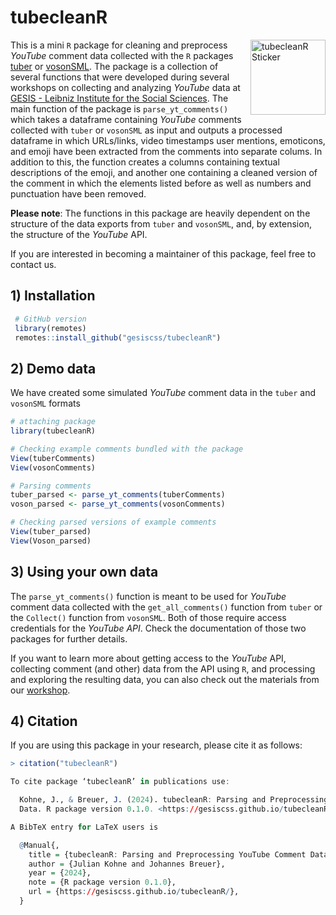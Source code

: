 # tubecleanR
<img src="man/figures/tubecleanR_stickr.png" align="right" alt="tubecleanR Sticker" width="120">

This is a mini `R` package for cleaning and preprocess *YouTube* comment data collected with the `R` packages [tuber](https://github.com/gojiplus/tuber) or [vosonSML](https://github.com/vosonlab/vosonSML).
The package is a collection of several functions that were developed during several workshops on collecting and analyzing *YouTube* data at [GESIS - Leibniz Institute for the Social Sciences](https://www.gesis.org/home). The main function of the package is `parse_yt_comments()` which takes a dataframe containing *YouTube* comments collected with `tuber` or `vosonSML` as input and outputs a processed dataframe in which URLs/links, video timestamps user mentions, emoticons, and emoji have been extracted from the comments into separate colums. In addition to this, the function creates a columns containing textual descriptions of the emoji, and another one containing a cleaned version of the comment in which the elements listed before as well as numbers and punctuation have been removed.

**Please note**: The functions in this package are heavily dependent on the structure of the data exports from `tuber` and `vosonSML`, and, by extension, the structure of the *YouTube* API. 

If you are interested in becoming a maintainer of this package, feel free to contact us.
 
## 1) Installation

```R
 # GitHub version
 library(remotes)
 remotes::install_github("gesiscss/tubecleanR")
```
 
## 2) Demo data

We have created some simulated *YouTube* comment data in the `tuber` and `vosonSML` formats

```R
# attaching package
library(tubecleanR)

# Checking example comments bundled with the package
View(tuberComments)
View(vosonComments)

# Parsing comments
tuber_parsed <- parse_yt_comments(tuberComments)
voson_parsed <- parse_yt_comments(vosonComments)

# Checking parsed versions of example comments
View(tuber_parsed)
View(Voson_parsed)
```
 
## 3) Using your own data

The `parse_yt_comments()` function is meant to be used for *YouTube* comment data collected with the `get_all_comments()` function from `tuber` or the `Collect()` function from `vosonSML`. Both of those require access credentials for the *YouTube API*. Check the documentation of those two packages for further details.

If you want to learn more about getting access to the *YouTube* API, collecting comment (and other) data from the API using `R`, and processing and exploring the resulting data, you can also check out the materials from our [workshop](https://github.com/jobreu/youtube-workshop-gesis-2023).

## 4) Citation
If you are using this package in your research, please cite it as follows:

```R
> citation("tubecleanR")
```

```R
To cite package ‘tubecleanR’ in publications use:

  Kohne, J., & Breuer, J. (2024). tubecleanR: Parsing and Preprocessing YouTube Comment
  Data. R package version 0.1.0. <https://gesiscss.github.io/tubecleanR/>.

A BibTeX entry for LaTeX users is

  @Manual{,
    title = {tubecleanR: Parsing and Preprocessing YouTube Comment Data},
    author = {Julian Kohne and Johannes Breuer},
    year = {2024},
    note = {R package version 0.1.0},
    url = {https://gesiscss.github.io/tubecleanR/},
  }
```
